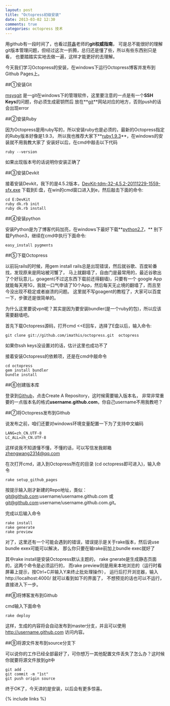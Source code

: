 ```yaml
---
layout: post
title: "Octopress初级安装"
date: 2013-03-02 12:30
comments: true
categories: octopress 技术
---
```


用github有一段时间了，也看过[蒋鑫](http://www.worldhello.net/ "Title")老师的**git权威指南**，
可是总不能很好的理解git版本管理问题，但经过这次一折腾，总归还是懂了些，所以有些东西别只是看，
也要踏踏实实地去做一遍，这样才能更好的去理解。

今天我们学习Octopress的安装，在windows下运行Octopress博客并发布到Github Pages上。

<!-- more -->

##①安装Git 

[msysgit](https://code.google.com/p/msysgit/downloads/list?q=full+installer+official+git "title")
是一git在windows下的管理软件，这里要注意的一点是有一个**SSH Keys**的问题，你必须生成密钥然后
放在**[git](http://github.com "Title")**网站对应的地方，否则push的话会出现error

##②安装Ruby

因为Octopress是用ruby写的，所以安装ruby也是必须的，最新的Octopress指定的Ruby版本好像是1.9.3，
所以我也推荐大家下**[ruby1.9.3](http://rubyinstaller.org/ "Title")**，在windows的安装就不用我教大家了
安装好以后，在cmd中敲击以下代码
```
ruby --version
```
如果出现版本号的话说明你安装正确了


##③安装Devkit

接着安装Devkit，我下的是4.5.2版本，[DevKit-tdm-32-4.5.2-20111229-1559-sfx.exe](https://github.com/downloads/oneclick/rubyinstaller/DevKit-tdm-32-4.5.2-20111229-1559-sfx.exe "Title")
下载到E:盘，在win的cmd窗口进入到e，然后敲击下面的命令:

```
cd E:DevKit
ruby dk.rb init
ruby dk.rb install
```

##④安装python

安装Python是为了博客代码加亮，在windows下最好下载**[python2.7](http://www.activestate.com/activepython/downloads "Title")，**
别下载Python3，继续在cmd中执行下面命令:
```
easy_install pygments
```

##⑤下载Octopress

以前玩rails的时候，用gem install rails总是出现错误，然后就谷歌、百度轮番找，发现原来是网站被河蟹了，
马上就翻墙了，自由门是最常用的，最近谷歌出了个好玩意儿，goagent(不过这东西下载前还得翻墙)，只要有一个
google App就能每天用1G，我就一口气申请了10个App，然后每天无止境的翻墙了，而且至今没出现不稳定或者崩溃的问题。
这里就不写goagent的教程了，大家可以百度一下，步骤还是很简单的。

为什么这里要说vpn呢？其实是因为要安装bundler(是一个ruby的包)，所以应该需要翻墙吧。

首先下载Octopress源码，打开cmd <<E回车，选择了E盘以后，输入命令:
```
git clone git://github.com/imathis/octopress.git  octopress
```

如果你ssh keys没设置对的话，估计这里也成功不了

接着安装Octopress的依赖项，还是在cmd中敲命令

```
cd octopress
gem install bundler
bundle install
```

##⑥创建版本库

登录到[Github](https://github.com/ "Title")，点击Create A Repository，这时候需要输入版本名，
非常非常重要的一点版本名的格式**username.github.com**，你自己username不用我教吧？

##⑦将Octopress发布到Github

说发布之前，咱们还要对windows环境变量配置一下为了支持中文编码
```
LANG=zh_CN.UTF-8
LC_ALL=zh_CN.UTF-8
```

这样说我不知道懂不懂，不懂的话，可以写信发我邮箱<zhengwang2314@qq.com>

在次打开cmd，进入到Octopress所在的目录  (cd octopress即可进入)，输入命令
```
rake setup_github_pages
```

按提示输入刚才新建的Repo地址，类似： git@github.com:username/username.github.com 或
git@github.com:username/username.github.com.git。

完成以后输入命令

```
rake install
rake generate
rake preview
```

对了，这里还有一个可能会遇到的错误，错误提示是关于rake版本，然后说use bundle exex可能可以解决，
那么你只要在输rake前加上bundle exec就好了

其中rake install是安装Octopress默认主题的，
rake gnerate是生成静态页面的，这两个命令是必须运行的，
而rake preview则是用来本地浏览的（运行时看屏幕上提示，按Ctrl+C并输入Y来终止批处理操作），
运行后打开浏览器，输入 http://localhost:4000/ 就可以看到如下的界面了，
不想预览的话也可以不运行，直接进入下一步。

##⑧将博客发布到Github

cmd输入下面命令
```
rake deploy  
```

这样，生成的内容将会自动发布到master分支，并且可以使用 http://username.github.com 访问内容。

##⑨将源文件发布到source分支下

可以说你的工作已经全部最好了，可你想万一其他配置文件丢失了怎么办？这时候你就要将源文件放到git中

```
git add .
git commit -m "1st"
git push origin source
```

终于OK了，今天讲的是安装，以后会有更多惊喜。

{% include links %}
